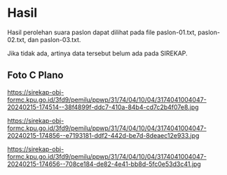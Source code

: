 # Hasil

Hasil perolehan suara paslon dapat dilihat pada file paslon-01.txt, paslon-02.txt, dan paslon-03.txt.

Jika tidak ada, artinya data tersebut belum ada pada SIREKAP.

## Foto C Plano

https://sirekap-obj-formc.kpu.go.id/3fd9/pemilu/ppwp/31/74/04/10/04/3174041004047-20240215-174514--38f4899f-ddc7-410a-84b4-cd7c2b4f07e8.jpg

https://sirekap-obj-formc.kpu.go.id/3fd9/pemilu/ppwp/31/74/04/10/04/3174041004047-20240215-174856--e7193181-ddf2-442d-be7d-8deaec12e933.jpg

https://sirekap-obj-formc.kpu.go.id/3fd9/pemilu/ppwp/31/74/04/10/04/3174041004047-20240215-174656--708ce184-de82-4e41-bb8d-5fc0e53d3c41.jpg
